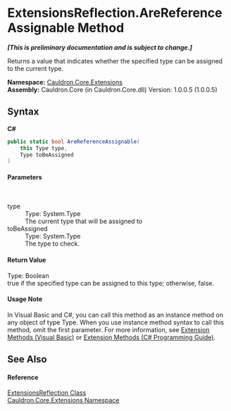 # ExtensionsReflection.AreReferenceAssignable Method 
 _**\[This is preliminary documentation and is subject to change.\]**_

Returns a value that indicates whether the specified type can be assigned to the current type.

**Namespace:**&nbsp;<a href="N_Cauldron_Core_Extensions">Cauldron.Core.Extensions</a><br />**Assembly:**&nbsp;Cauldron.Core (in Cauldron.Core.dll) Version: 1.0.0.5 (1.0.0.5)

## Syntax

**C#**<br />
``` C#
public static bool AreReferenceAssignable(
	this Type type,
	Type toBeAssigned
)
```


#### Parameters
&nbsp;<dl><dt>type</dt><dd>Type: System.Type<br />The current type that will be assigned to</dd><dt>toBeAssigned</dt><dd>Type: System.Type<br />The type to check.</dd></dl>

#### Return Value
Type: Boolean<br />true if the specified type can be assigned to this type; otherwise, false.

#### Usage Note
In Visual Basic and C#, you can call this method as an instance method on any object of type Type. When you use instance method syntax to call this method, omit the first parameter. For more information, see <a href="http://msdn.microsoft.com/en-us/library/bb384936.aspx">Extension Methods (Visual Basic)</a> or <a href="http://msdn.microsoft.com/en-us/library/bb383977.aspx">Extension Methods (C# Programming Guide)</a>.

## See Also


#### Reference
<a href="T_Cauldron_Core_Extensions_ExtensionsReflection">ExtensionsReflection Class</a><br /><a href="N_Cauldron_Core_Extensions">Cauldron.Core.Extensions Namespace</a><br />